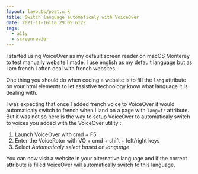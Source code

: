 ```yaml
---
layout: layouts/post.njk
title: Switch language automaticaly with VoiceOver
date: 2021-11-16T16:29:05.612Z
tags:
  - a11y
  - screenreader
---
```

I started using VoiceOver as my default screen reader on macOS Monterey to test manually website I made. I use english as my default language but as I am french I often deal with french websites. 

One thing you should do when coding a website is to fill the `lang` attribute on your html elements to let assistive technology know what language it is dealing with. 

I was expecting that once I added french voice to VoiceOver it would automaticaly switch to french when I land on a page with `lang=fr` attribute. But it was not so here is the way to setup VoiceOver to automaticaly switch to voices you added with the VoiceOver utility :

1. Launch VoiceOver with cmd + F5
2. Enter the VoiceRotor with VO + cmd + shift + left/right keys
3. Select *Automaticaly select based on language*

You can now visit a website in your alternative language and if the correct attribute is filled VoiceOver will automatically switch to this language.